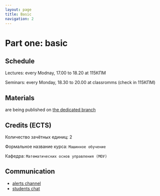 ```yaml
---
layout: page
title: Basic
navigation: 2
---
```


# Part one: basic

## Schedule

Lectures: every Modnay, 17.00 to 18.20 at 115КПМ

Seminars: every Monday, 18.30 to 20.00 at classromms (check in 115КПМ)

## Materials

are being published on [the dedicated branch](https://github.com/ml-mipt/ml-mipt/tree/basic)

## Credits (ECTS)

Количество зачётных единиц: 2

Формальное название курса: `Машинное обучение`

Кафедра: `Математических основ управления (МОУ)`

## Communication

* [alerts channel](https://t.me/joinchat/AAAAAE1tPnqyy_MRW2vGcw)
* [students chat](http://bit.ly/ml_open_fall19)

